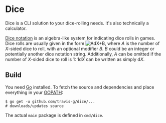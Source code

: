 # Dice

Dice is a CLI solution to your dice-rolling needs. It's also technically a calculator.

[Dice notation][dice-notation] is an algebra-like system for indicating dice rolls in games. Dice rolls are usually given in the form ![AdX+B](https://chart.googleapis.com/chart?cht=tx&chf=bg,s,00000000&chl=A%5Ctext%7Bd%7DX%20%5Cpm%20B), where *A* is the number of *X*-sided dice to roll, with an optional modifier *B*. *B* could be an integer or potentially another dice notation string. Additionally, _A_ can be omitted if the number of _X_-sided dice to roll is 1: 1d<em>X</em> can be written as simply d<em>X</em>.

## Build

You need [Go][golang] installed. To fetch the source and dependencies and place everything in your [GOPATH][gopath]:

```console
$ go get -u github.com/travis-g/dice/...
# downloads/updates source
```

The actual `main` package is defined in `cmd/dice`.

[dice-notation]: https://en.wikipedia.org/wiki/Dice_notation
[dice-reference]: https://wiki.roll20.net/Dice_Reference
[golang]: https://golang.org/
[gopath]: https://golang.org/doc/code.html#GOPATH
[zerolog]: https://github.com/rs/zerolog

